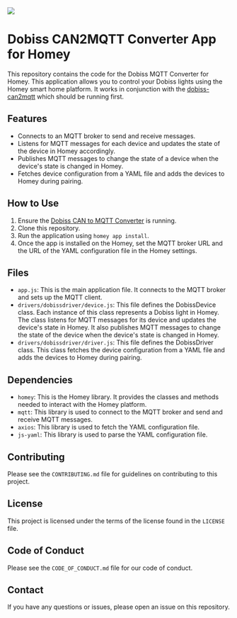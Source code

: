 <img src=https://homey.app/img/pages/home/homey.webp>

# Dobiss CAN2MQTT Converter App for Homey

This repository contains the code for the Dobiss MQTT Converter for Homey. This application allows you to control your Dobiss lights using the Homey smart home platform. It works in conjunction with the [dobiss-can2mqtt](https://github.com/skeltavik/dobiss-can2mqtt) which should be running first.

## Features

- Connects to an MQTT broker to send and receive messages.
- Listens for MQTT messages for each device and updates the state of the device in Homey accordingly.
- Publishes MQTT messages to change the state of a device when the device's state is changed in Homey.
- Fetches device configuration from a YAML file and adds the devices to Homey during pairing.

## How to Use

1. Ensure the [Dobiss CAN to MQTT Converter](https://github.com/skeltavik/dobiss-can2mqtt) is running.
2. Clone this repository.
3. Run the application using `homey app install`.
4. Once the app is installed on the Homey, set the MQTT broker URL and the URL of the YAML configuration file in the Homey settings.

## Files

- `app.js`: This is the main application file. It connects to the MQTT broker and sets up the MQTT client.
- `drivers/dobissdriver/device.js`: This file defines the DobissDevice class. Each instance of this class represents a Dobiss light in Homey. The class listens for MQTT messages for its device and updates the device's state in Homey. It also publishes MQTT messages to change the state of the device when the device's state is changed in Homey.
- `drivers/dobissdriver/driver.js`: This file defines the DobissDriver class. This class fetches the device configuration from a YAML file and adds the devices to Homey during pairing.

## Dependencies

- `homey`: This is the Homey library. It provides the classes and methods needed to interact with the Homey platform.
- `mqtt`: This library is used to connect to the MQTT broker and send and receive MQTT messages.
- `axios`: This library is used to fetch the YAML configuration file.
- `js-yaml`: This library is used to parse the YAML configuration file.

## Contributing

Please see the `CONTRIBUTING.md` file for guidelines on contributing to this project.

## License

This project is licensed under the terms of the license found in the `LICENSE` file.

## Code of Conduct

Please see the `CODE_OF_CONDUCT.md` file for our code of conduct.

## Contact

If you have any questions or issues, please open an issue on this repository.
